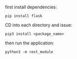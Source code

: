 first install dependencies:
    
    pip install flask

CD into each directory and issue:

    pip3 install <package_name>

then run the application:

    python3 -m rest_module